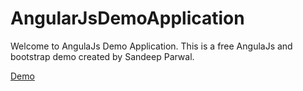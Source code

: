 # AngularJsDemoApplication
Welcome to AngulaJs Demo Application. This is a free AngulaJs and bootstrap demo created by Sandeep Parwal.

<a href="http://www.skparwal.com/AngularJsDemoApplication">Demo </a>

